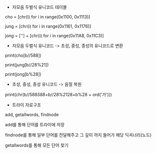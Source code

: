 - 자모음 두벌식 유니코드 테이블 

cho = [chr(i) for i in range(0x1100, 0x1113)]

jung = [chr(i) for i in range(0x1161, 0x1176)]

jong = [''] + [chr(i) for i in range(0x11A8, 0x11C3)]

- 자모음 두벌식 유니코드 -> 초성, 중성, 종성의 유니코드로 변환

print(cho[b//588])

print(jung[b//28%21])

print(jong[b%28])

- 초성, 중성, 종성 유니코드 -> 음절 복원

print(chr(b//588*588+b//28%21*28+b%28 + ord('가')))

- 트라이 자료구조

add, getallwords, findnode

add를 통해 단어를 트라이에 저장

findnode를 통해 일부 단어를 전달해주고 그 깊이 까지 들어가 해당 딕셔너리(노드)

getallwords를 통해 모든 단어 찾기
